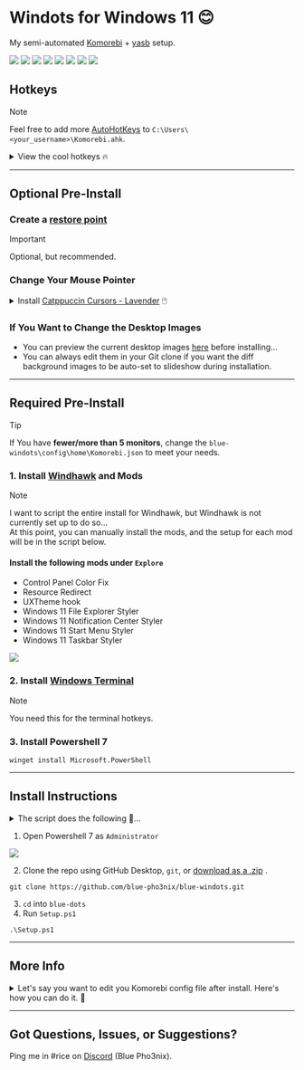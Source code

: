 # Windots for Windows 11 😊
My semi-automated [Komorebi](https://github.com/LGUG2Z/Komorebi) + [yasb](https://github.com/amnweb/yasb) setup.

![](https://github.com/user-attachments/assets/e066d4de-a5d7-4814-a120-0d6c89ef5ea3)
![](https://github.com/user-attachments/assets/e84b909d-a3e5-4a1a-9e1c-77ac08140aa7)
![](https://github.com/user-attachments/assets/f226badf-40bc-48bc-93b9-101909dabddd)
![](https://github.com/user-attachments/assets/9dfb0651-10c4-44cb-9695-ece71834e40d)
![](https://github.com/user-attachments/assets/538eeeb4-8bc7-428d-9b77-390423a9a29c)
![](https://github.com/user-attachments/assets/29a57724-c0f4-4e63-8de5-503c2f3175e6)
![](https://github.com/user-attachments/assets/23662d7f-ec4a-4a8a-b65d-564578d23e93)
![](https://github.com/user-attachments/assets/f9a9d884-3fb9-454b-8396-052f36ae746d)


## Hotkeys
> [!NOTE]
> Feel free to add more [AutoHotKeys](https://www.autohotkey.com/) to `C:\Users\<your_username>\Komorebi.ahk`. 

<details closed>
  <summary>View the cool hotkeys 🔥</summary>

| Hotkey | Action |
|--------|--------|
| `win` + `Left` | Focus window to the left |
| `win` + `Right` | Focus window to the right |
| `win` + `Up` | Focus window upward |
| `win` + `Down` | Focus window downward |
| `win` + `=` | Increase window width (horizontal) |
| `win` + `-` | Decrease window width (horizontal) |
| `win` + `shift` + `=` | Increase window height (vertical) |
| `win` + `shift` + `-` | Decrease window height (vertical) |
| `win` + `Space` | Promote focused window |
| `win` + `1` | Focus workspace 1 |
| `win` + `2` | Focus workspace 2 |
| `win` + `3` | Focus workspace 3 |
| `win` + `4` | Focus workspace 4 |
| `win` + `shift` + `1` | Move window to workspace 1 |
| `win` + `shift` + `2` | Move window to workspace 2 |
| `win` + `shift` + `3` | Move window to workspace 3 |
| `win` + `shift` + `4` | Move window to workspace 4 |
| `win` + `shift` + `Left` | Move window left (includes monitors) |
| `win` + `shift` + `Right` | Move window right (includes monitors) |
| `win` + `w` | Open default browser (Google) |
| `win` + `Enter` | Open PowerShell |
| `win` + `shift` + `Enter` | Open PowerShell as Administrator |
| `win` + `c` | Open Command Prompt |
| `win` + `shift` + `c` | Open Command Prompt as Administrator |
| `win` + `f` | Open File Explorer |
| `win` + `q` | Close focused window |
</details>



---

## Optional Pre-Install

### Create a [restore point](https://support.microsoft.com/en-us/windows/system-protection-e9126e6e-fa64-4f5f-874d-9db90e57645a)
> [!IMPORTANT]  
> Optional, but recommended.

### Change Your Mouse Pointer
<details closed>
  <summary> Install <a href="https://www.deviantart.com/niivu/art/Catppuccin-Cursors-921387705" target="_blank">Catppuccin Cursors - Lavender</a> 🖱️ </summary>
  
   1. Clone the repo using GitHub Desktop, `git`, or [download as a .zip](https://github.com/blue-pho3nix/blue-windots/archive/refs/heads/make-Windhawk-install-easier.zip).
   ```
   git clone https://github.com/blue-pho3nix/blue-windots.git
   ```
   2. Right click blue-windots\cursors\install.inf.
    
  ![](https://github.com/user-attachments/assets/79e13efe-01f0-45af-b615-c8fbf168e863)
  
  3. Press `win + R` and enter `main.cpl`.
  
  ![](https://github.com/user-attachments/assets/ed2557e9-1a03-4d9e-b675-e4d2875be066)
  
  4. Goto `Pointers`.
  5. Select `Catppuccin-Mocha-Lavender-Cursors`
  
  ![](https://github.com/user-attachments/assets/51b9f211-2d3c-461c-a871-d5038fecc247)
  
  6. Click `Apply` and `OK`.

</details>

### If You Want to Change the Desktop Images
- You can preview the current desktop images [here](https://github.com/blue-pho3nix/blue-windots/tree/main/config/theme/One%20Dark%20Pro/Wallpapers) before installing...
- You can always edit them in your Git clone if you want the diff background images to be auto-set to slideshow during installation.

---

## Required Pre-Install

> [!TIP]
> If You have **fewer/more than 5 monitors**, change the `blue-windots\config\home\Komorebi.json` to meet your needs.

### 1. Install [Windhawk](https://windhawk.net/) and Mods
> [!NOTE]
> I want to script the entire install for Windhawk, but Windhawk is not currently set up to do so... <br>
> At this point, you can manually install the mods, and the setup for each mod will be in the script below.

#### Install the following mods under `Explore`
- Control Panel Color Fix
- Resource Redirect
- UXTheme hook
- Windows 11 File Explorer Styler
- Windows 11 Notification Center Styler
- Windows 11 Start Menu Styler
- Windows 11 Taskbar Styler

![](https://github.com/user-attachments/assets/9006bdf4-dab3-41b7-95d5-9796e36aca2a)

### 2. Install [Windows Terminal](https://apps.microsoft.com/detail/9N0DX20HK701?hl=en-us&gl=US&ocid=pdpshare)
> [!NOTE]
> You need this for the terminal hotkeys.

### 3. Install Powershell 7
```
winget install Microsoft.PowerShell
```

---

## Install Instructions

<details closed>
  <summary> The script does the following 💙...</summary>
  
  **Installs:**
  - **Windhawk** 
  - **Komorebi** 
  - **yasb** 
  - **0xProto Nerd Font** 
  - **Winget-CLI** 
  - **Scoop** 
  - **Scoop 'extras' bucket** 
  - **AutoHotkey** 

  **Sets up:**
  - **The theme** (Applies a theme `One Dark Pro (Night) - PAC.theme`...this give you packman icons in File Explorer...).
  - **Windhawk** (Configures mods).
  - **Environment Variables** (Sets custom environment variables defined in `appList.json`).
  - **Starship** (Adds the initialization line to the user's PowerShell profile).
  - **Komorebi** (Starts the engine and enables autostart).
  - **YASB** (Starts the engine and enables autostart).
  - **Clink** (Disables the Clink banner/logo).
  
  **Other:**
  - **copies over config files** (Copies dotfiles from `config\home` to `$env:USERPROFILE`).
  - **copies over theme assets** (Copies files from `config\theme` to `C:\Windows\Resources\Themes`).
  - **toggles off clock in taskbar** (Hides the taskbar clock).
  - **Sets** the Long Paths Enabled registry key for Komorebi.
</details>

1. Open Powershell 7 as `Administrator`

![](https://github.com/user-attachments/assets/7fc94ff5-aad9-49b7-9820-1b60f710aafc)

2. Clone the repo using GitHub Desktop, `git`, or [download as a .zip](https://github.com/blue-pho3nix/blue-windots/archive/refs/heads/make-Windhawk-install-easier.zip) .

```
git clone https://github.com/blue-pho3nix/blue-windots.git
```
3. `cd` into `blue-dots`
4. Run `Setup.ps1`

```
.\Setup.ps1
```

---

## More Info

<details closed>
  <summary>Let's say you want to edit you Komorebi config file after install. Here's how you can do it. 🎉</summary>

1. Edit and save `C:\Users\<your_username>\Komorebi.json`   
2. Open a regular powershell window (`win + enter`).
3. Stop and start Komorebi or reload the configuration.
> [!IMPORTANT]
> Make sure to always use `--ahk` to keep the autohotkeys working.
> When you stop/restart Komorebi, you'll need to reload autohotkey. 

```
Komorebic stop --ahk
```
```
Komorebic start --ahk
```
or
```
Komorebic reload-configuration
```
</details>

---

## Got Questions, Issues, or Suggestions?
Ping me in #rice on [Discord](https://discord.gg/TujAjYXJjr) (Blue Pho3nix).
